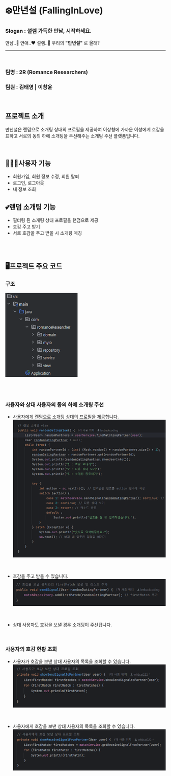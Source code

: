 # ❄️만년설 (FallingInLove)
### Slogan : 설렘 가득한 만남, 시작하세요.
만남..👋 연애..❤️ 설렘..🥰 우리의 **"만년설"** 로 올래?
<br>

----

<br>


### 팀명 : **2R** (Romance Researchers)
### 팀원 : 김태영 | 이창윤


<br>

## 프로젝트 소개

만년설은 랜덤으로 소개팅 상대의 프로필을 제공하여 이상형에 가까운 이성에게 호감을 표하고 서로의 동의 하에 소개팅을 주선해주는 소개팅 주선 플랫폼입니다.

<br>

## 🧑‍🤝‍🧑사용자 기능
- 회원가입, 회원 정보 수정, 회원 탈퇴
- 로그인, 로그아웃
- 내 정보 조회

## 💕랜덤 소개팅 기능
- 필터링 된 소개팅 상대 프로필을 랜덤으로 제공
- 호감 주고 받기
- 서로 호감을 주고 받을 시 소개팅 매칭

<br>
<br>

## 🖥️프로젝트 주요 코드
### 구조
![alt text](./img/structure.png)

<br>
<br>

### 사용자와 상대 사용자의 동의 하에 소개팅 주선

- 사용자에게 랜덤으로 소개팅 상대의 프로필을 제공합니다.
![alt text](./img/randomDating.png)

<br>

- 호감을 주고 받을 수 있습니다.
![alt text](./img/sendSignal.png)

<br>

- 상대 사용자도 호감을 보낼 경우 소개팅이 주선됩니다.

<br>

### 사용자의 호감 현황 조회

- 사용자가 호감을 보낸 상대 사용자의 목록을 조회할 수 있습니다.
![alt text](./img/showSendSignalToPartner.png)

<br>

- 사용자에게 호감을 보낸 상대 사용자의 목록을 조회할 수 있습니다.
![alt text](./img/showReceiveSignalFromPartner.png)

<br>








